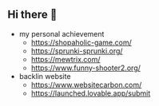 ## Hi there 👋


- my personal achievement
  - https://shopaholic-game.com/
  -  https://sprunki-sprunki.org/
  -  https://mewtrix.com/
  -  https://www.funny-shooter2.org/
- backlin website
  - https://www.websitecarbon.com/
  - https://launched.lovable.app/submit

<!--
**wang1309/wang1309** is a ✨ _special_ ✨ repository because its `README.md` (this file) appears on your GitHub profile.

Here are some ideas to get you started:

- my personal achievement： https://shopaholic-game.com/ https://sprunki-sprunki.org/
- backlin website
  - https://www.websitecarbon.com/
-->
